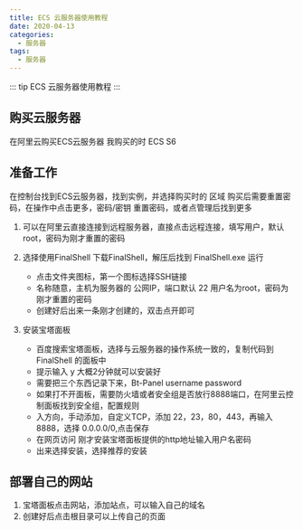 ```yaml
---
title: ECS 云服务器使用教程
date: 2020-04-13
categories:
  - 服务器
tags:
  - 服务器
---
```


::: tip
ECS 云服务器使用教程
:::

<!-- more -->

## 购买云服务器

在阿里云购买ECS云服务器
我购买的时 ECS S6

## 准备工作

在控制台找到ECS云服务器，找到实例，并选择购买时的 区域
购买后需要重置密码，在操作中点击更多，密码/密钥 重置密码，或者点管理后找到更多

1. 可以在阿里云直接连接到远程服务器，直接点击远程连接，填写用户，默认root，密码为刚才重置的密码

2. 选择使用FinalShell 下载FinalShell，解压后找到 FinalShell.exe 运行

    - 点击文件夹图标，第一个图标选择SSH链接
    - 名称随意，主机为服务器的 公网IP，端口默认 22 用户名为root，密码为刚才重置的密码
    - 创建好后出来一条刚才创建的，双击点开即可

3. 安装宝塔面板

    - 百度搜索宝塔面板，选择与云服务器的操作系统一致的，复制代码到 FinalShell 的面板中
    - 提示输入 y 大概2分钟就可以安装好
    - 需要把三个东西记录下来，Bt-Panel username password
    - 如果打不开面板，需要防火墙或者安全组是否放行8888端口，在阿里云控制面板找到安全组，配置规则
    - 入方向，手动添加，自定义TCP，添加 22，23，80，443，再输入8888，选择 0.0.0.0/0,点击保存
    - 在网页访问 刚才安装宝塔面板提供的http地址输入用户名密码
    - 出来选择安装，选择推荐的安装

## 部署自己的网站

1. 宝塔面板点击网站，添加站点，可以输入自己的域名
2. 创建好后点击根目录可以上传自己的页面
